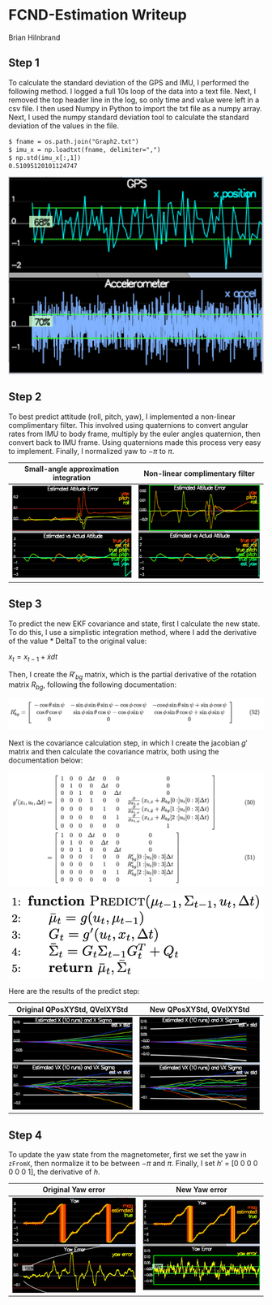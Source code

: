 # FCND-Estimation Writeup #
Brian Hilnbrand

## Step 1 ##
To calculate the standard deviation of the GPS and IMU, I performed the following method. I logged a full 10s loop of the data into a text file. Next, I removed the top header line in the log, so only time and value were left in a csv file. I then used Numpy in Python to import the txt file as a numpy array. Next, I used the numpy standard deviation tool to calculate the standard deviation of the values in the file.
```
$ fname = os.path.join("Graph2.txt")
$ imu_x = np.loadtxt(fname, delimiter=",")
$ np.std(imu_x[:,1])
0.51095120101124747
```
![Standard Deviation](./std.png?raw=true "Standard Deviation")

## Step 2 ##
To best predict attitude (roll, pitch, yaw), I implemented a non-linear complimentary filter. This involved using quaternions to convert angular rates from IMU to body frame, multiply by the euler angles quaternion, then convert back to IMU frame. Using quaternions made this process very easy to implement. Finally, I normalized yaw to $-\pi$ to $\pi$.

Small-angle approximation integration             |  Non-linear complimentary filter
:-------------------------:|:-------------------------:
![](./small-angle_approximation_integration.png)  |  ![](non-linear_complimentary_filter.png)

## Step 3 ##
To predict the new EKF covariance and state, first I calculate the new state. To do this, I use a simplistic integration method, where I add the derivative of the value * DeltaT to the original value:

$x_t = x_{t-1} + \dot xdt$

Then, I create the $R'_{bg}$ matrix, which is the partial derivative of the rotation matrix $R_{bg}$, following the following documentation:

![R Prime](./r_prime.png?raw=true "R Prime")

Next is the covariance calculation step, in which I create the jacobian $g'$ matrix and then calculate the covariance matrix, both using the documentation below:

![g Prime](./g_prime.png?raw=true "g Prime")

![EKF predict](./predict.png?raw=true "EKF predict")

Here are the results of the predict step:

Original QPosXYStd, QVelXYStd             |  New QPosXYStd, QVelXYStd
:-------------------------:|:-------------------------:
![](./QPosXYStd_old.png)  |  ![](QPosXYStd_new.png)

## Step 4 ##
To update the yaw state from the magnetometer, first we set the yaw in `zFromX`, then normalize it to be between $-\pi$ and $\pi$. Finally, I set $h'$ = [0 0 0 0 0 0 0 1], the derivative of $h$.

Original Yaw error             |  New Yaw error
:-------------------------:|:-------------------------:
![](./yaw_error_old.png)  |  ![](yaw_error_new.png)

